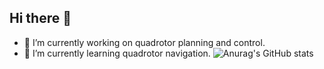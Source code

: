 ## Hi there 👋

<!--
**hitwang606/hitwang606** is a ✨ _special_ ✨ repository because its `README.md` (this file) appears on your GitHub profile.

Here are some ideas to get you started:

- 🔭 I’m currently working on ...
- 🌱 I’m currently learning ...
- 👯 I’m looking to collaborate on ...
- 🤔 I’m looking for help with ...
- 💬 Ask me about ...
- 📫 How to reach me: ...
- 😄 Pronouns: ...
- ⚡ Fun fact: ...
-->
- 🔭 I’m currently working on quadrotor planning and control.
- 🌱 I’m currently learning quadrotor navigation.
![Anurag's GitHub stats](https://github-readme-stats.vercel.app/api?username=hitwang606)
